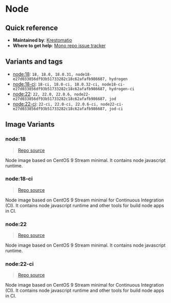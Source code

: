 # Node
## Quick reference
- **Maintained by**:
[Krestomatio](https://krestomatio.com)
- **Where to get help**:
[Mono repo issue tracker](https://github.com/krestomatio/container_builder/issues)

## Variants and tags
- [node:18](#node18): `18, 18.0, 18.0.31, node18-e27d033856df93b51733282c18c62afafb986687, hydrogen`
- [node:18-ci](#node18-ci): `18-ci, 18.0-ci, 18.0.32-ci, node18-ci-e27d033856df93b51733282c18c62afafb986687, hydrogen-ci`
- [node:22](#node22): `22, 22.0, 22.0.6, node22-e27d033856df93b51733282c18c62afafb986687, jod`
- [node:22-ci](#node22-ci): `22-ci, 22.0-ci, 22.0.6-ci, node22-ci-e27d033856df93b51733282c18c62afafb986687, jod-ci`


## Image Variants
### node:18
> [Repo source](https://github.com/krestomatio/container_builder/tree/master/node/node18)

Node image based on CentOS 9 Stream minimal. It contains node javascript runtime.

### node:18-ci
> [Repo source](https://github.com/krestomatio/container_builder/tree/master/node/node18-ci)

Node image based on CentOS 9 Stream minimal for Continuous Integration (CI). It contains node javascript runtime and other tools for build node apps in CI.

### node:22
> [Repo source](https://github.com/krestomatio/container_builder/tree/master/node/node22)

Node image based on CentOS 9 Stream minimal. It contains node javascript runtime.

### node:22-ci
> [Repo source](https://github.com/krestomatio/container_builder/tree/master/node/node22-ci)

Node image based on CentOS 9 Stream minimal for Continuous Integration (CI). It contains node javascript runtime and other tools for build node apps in CI.

